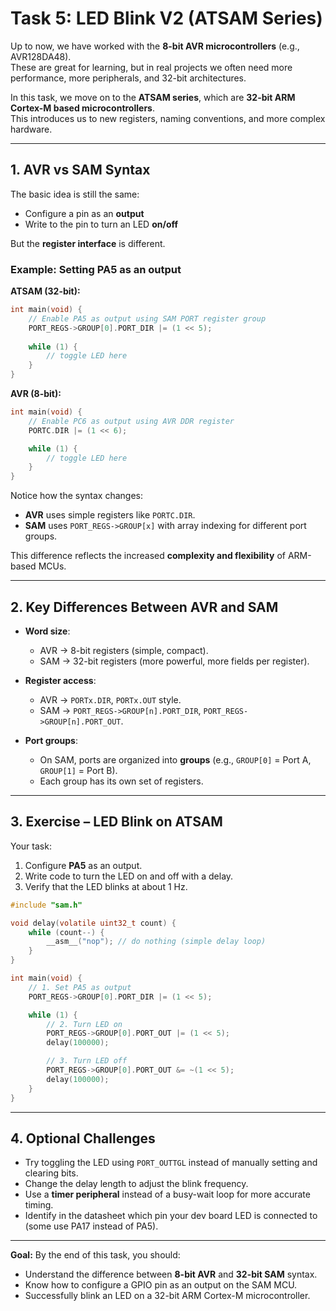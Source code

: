 
# Task 5: LED Blink V2 (ATSAM Series)

Up to now, we have worked with the **8-bit AVR microcontrollers** (e.g., AVR128DA48).  
These are great for learning, but in real projects we often need more performance, more peripherals, and 32-bit architectures.  

In this task, we move on to the **ATSAM series**, which are **32-bit ARM Cortex-M based microcontrollers**.  
This introduces us to new registers, naming conventions, and more complex hardware.  

---

## 1. AVR vs SAM Syntax

The basic idea is still the same:  
- Configure a pin as an **output**  
- Write to the pin to turn an LED **on/off**  

But the **register interface** is different.  

### Example: Setting PA5 as an output

**ATSAM (32-bit):**
```c
int main(void) {
    // Enable PA5 as output using SAM PORT register group
    PORT_REGS->GROUP[0].PORT_DIR |= (1 << 5);
    
    while (1) {
        // toggle LED here
    }
}
````

**AVR (8-bit):**

```c
int main(void) {
    // Enable PC6 as output using AVR DDR register
    PORTC.DIR |= (1 << 6);

    while (1) {
        // toggle LED here
    }
}
```

Notice how the syntax changes:

* **AVR** uses simple registers like `PORTC.DIR`.
* **SAM** uses `PORT_REGS->GROUP[x]` with array indexing for different port groups.

This difference reflects the increased **complexity and flexibility** of ARM-based MCUs.

---

## 2. Key Differences Between AVR and SAM

* **Word size**:

  * AVR → 8-bit registers (simple, compact).
  * SAM → 32-bit registers (more powerful, more fields per register).

* **Register access**:

  * AVR → `PORTx.DIR`, `PORTx.OUT` style.
  * SAM → `PORT_REGS->GROUP[n].PORT_DIR`, `PORT_REGS->GROUP[n].PORT_OUT`.

* **Port groups**:

  * On SAM, ports are organized into **groups** (e.g., `GROUP[0]` = Port A, `GROUP[1]` = Port B).
  * Each group has its own set of registers.

---

## 3. Exercise – LED Blink on ATSAM

Your task:

1. Configure **PA5** as an output.
2. Write code to turn the LED on and off with a delay.
3. Verify that the LED blinks at about 1 Hz.


```c
#include "sam.h"

void delay(volatile uint32_t count) {
    while (count--) {
        __asm__("nop"); // do nothing (simple delay loop)
    }
}

int main(void) {
    // 1. Set PA5 as output
    PORT_REGS->GROUP[0].PORT_DIR |= (1 << 5);

    while (1) {
        // 2. Turn LED on
        PORT_REGS->GROUP[0].PORT_OUT |= (1 << 5);
        delay(100000);

        // 3. Turn LED off
        PORT_REGS->GROUP[0].PORT_OUT &= ~(1 << 5);
        delay(100000);
    }
}
```

---

## 4. Optional Challenges

* Try toggling the LED using `PORT_OUTTGL` instead of manually setting and clearing bits.
* Change the delay length to adjust the blink frequency.
* Use a **timer peripheral** instead of a busy-wait loop for more accurate timing.
* Identify in the datasheet which pin your dev board LED is connected to (some use PA17 instead of PA5).

---

**Goal:**
By the end of this task, you should:

* Understand the difference between **8-bit AVR** and **32-bit SAM** syntax.
* Know how to configure a GPIO pin as an output on the SAM MCU.
* Successfully blink an LED on a 32-bit ARM Cortex-M microcontroller.

